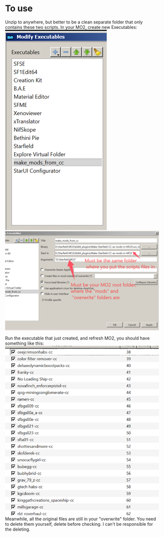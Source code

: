 # To use 
Unzip to anywhere, but better to be a clean separate folder that only contains these two scripts. In your MO2, create new Executables:
![alt text](image.png)
![alt text](image-1.png)

Run the executable that just created, and refresh MO2, you should have something like this:
![alt text](image-2.png)
Meanwhile, all the original files are still in your "overwrite" folder. You need to delete them yourself, delete before checking. I can't be responsible for the deleting. 